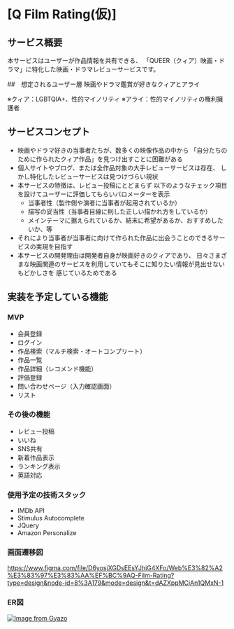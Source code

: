 # [Q Film Rating(仮)]

## サービス概要
本サービスはユーザーが作品情報を共有できる、
「QUEER（クィア）映画・ドラマ」に特化した映画・ドラマレビューサービスです。

##　想定されるユーザー層
映画やドラマ鑑賞が好きなクィアとアライ

※クィア：LGBTQIA+、性的マイノリティ
※アライ：性的マイノリティの権利擁護者

## サービスコンセプト
* 映画やドラマ好きの当事者たちが、数多くの映像作品の中から
  「自分たちのために作られたクィア作品」を見つけ出すことに困難がある
* 個人サイトやブログ、または全作品対象の大手レビューサービスは存在、
  しかし特化したレビューサービスは見つけづらい現状
* 本サービスの特徴は、レビュー投稿にとどまらず
  以下のようなチェック項目を設けてユーザーに評価してもらいバロメーターを表示
  - 当事者性（製作側や演者に当事者が起用されているか）
  - 描写の妥当性（当事者目線に則した正しい描かれ方をしているか）
  - メインテーマに据えられているか、結末に希望があるか、おすすめしたいか、等
* それにより当事者が当事者に向けて作られた作品に出会うことのできるサービスの実現を目指す
* 本サービスの開発理由は開発者自身が映画好きのクィアであり、
  日々さまざまな映画関連のサービスを利用していてもそこに知りたい情報が見出せないもどかしさを
  感じているためである

## 実装を予定している機能
### MVP
* 会員登録
* ログイン
* 作品検索（マルチ検索・オートコンプリート）
* 作品一覧
* 作品詳細（レコメンド機能）
* 評価登録
* 問い合わせページ（入力確認画面）
* リスト

### その後の機能
* レビュー投稿
* いいね
* SNS共有
* 新着作品表示
* ランキング表示
* 英語対応

### 使用予定の技術スタック
* IMDb API
* Stimulus Autocomplete
* JQuery
* Amazon Personalize

### 画面遷移図
https://www.figma.com/file/D6yosjXGDsEEsYJhjG4XFo/Web%E3%82%A2%E3%83%97%E3%83%AA%EF%BC%9AQ-Film-Rating?type=design&node-id=8%3A179&mode=design&t=dAZXppMCiAn1QMxN-1

### ER図
[![Image from Gyazo](https://i.gyazo.com/3b4aa9629e6c5bf0ba31c126e1a15708.png)](https://gyazo.com/3b4aa9629e6c5bf0ba31c126e1a15708)
